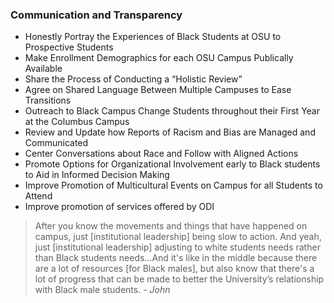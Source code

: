 ### Communication and Transparency

* Honestly Portray the Experiences of Black Students at OSU to Prospective Students
* Make Enrollment Demographics for each OSU Campus Publically Available
* Share the Process of Conducting a “Holistic Review”
* Agree on Shared Language Between Multiple Campuses to Ease Transitions
* Outreach to Black Campus Change Students throughout their First Year at the Columbus Campus
* Review and Update how Reports of Racism and Bias are Managed and Communicated
* Center Conversations about Race and Follow with Aligned Actions
* Promote Options for Organizational Involvement early to Black students to Aid in Informed Decision Making
* Improve Promotion of Multicultural Events on Campus for all Students to Attend
* Improve promotion of services offered by ODI

<blockquote>After you know the movements and things that have happened on campus, just [institutional leadership] being slow to action. And yeah, just [institutional leadership] adjusting to white students needs rather than Black students needs...And it's like in the middle because there are a lot of resources [for Black males], but also know that there's a lot of progress that can be made to better the University’s relationship with Black male students.
 <cite>- John</cite>
</blockquote>
